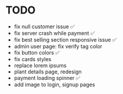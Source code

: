 # TODO

- fix null customer issue ✅
- fix server crash while payment ✅
- fix best selling section responsive issue ✅
- admin user page: fix verify tag color
- fix button colors ✅
- fix cards styles
- replace lorem ipsums
- plant details page, redesign
- payment loading spinner ✅
- add image to login, signup pages
